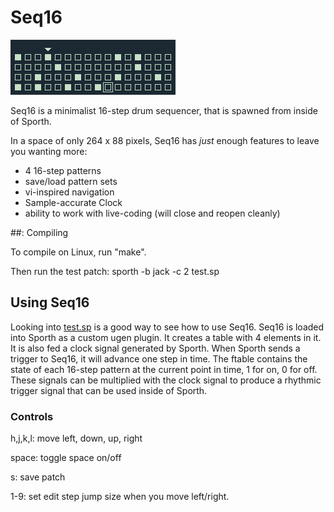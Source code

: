 # Seq16

![Seq16](img.png)

Seq16 is a minimalist 16-step drum sequencer, that is spawned from inside
of Sporth. 

In a space of only 264 x 88 pixels, Seq16 has *just* enough 
features to leave you wanting more:

- 4 16-step patterns
- save/load pattern sets
- vi-inspired navigation
- Sample-accurate Clock
- ability to work with live-coding (will close and reopen cleanly)

##: Compiling

To compile on Linux, run "make".

Then run the test patch:
    sporth -b jack -c 2 test.sp

## Using Seq16

Looking into [test.sp](test.sp) is a good way to see how to use Seq16. 
Seq16 is loaded into Sporth as a custom ugen plugin. It creates a table
with 4 elements in it. It is also fed a clock signal generated by Sporth. 
When Sporth sends a trigger to Seq16, it will advance one step in time.
The ftable contains the state of each 16-step pattern at the current 
point in time, 1 for on, 0 for off. These signals can be multiplied with the 
clock signal to produce a rhythmic trigger signal that can be used inside
of Sporth.

### Controls

h,j,k,l: move left, down, up, right

space: toggle space on/off

s: save patch

1-9: set edit step jump size when you move left/right.
